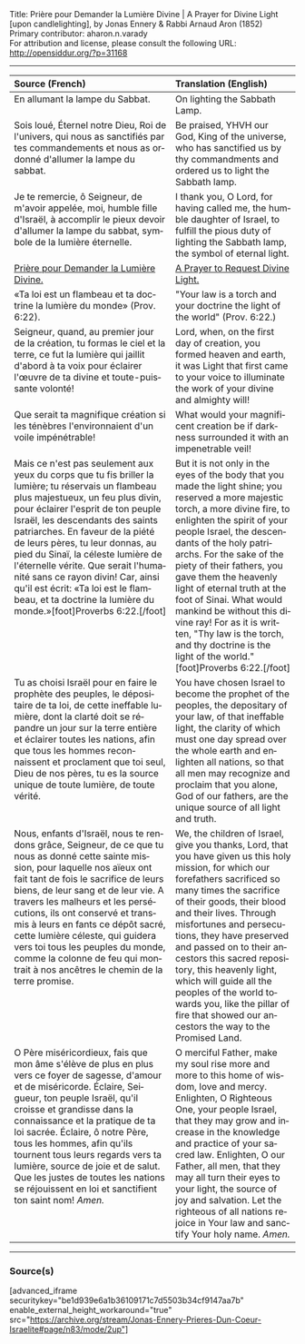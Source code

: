 <html>
<head></head>
<body>
Title: Prière pour Demander la Lumière Divine | A Prayer for Divine Light [upon candlelighting], by Jonas Ennery & Rabbi Arnaud Aron (1852)<br />
Primary contributor: aharon.n.varady<br />
For attribution and license, please consult the following URL: <a href="http://opensiddur.org/?p=31168">http://opensiddur.org/?p=31168</a>
<p />
<hr />

<table style="margin-left: auto;margin-right: auto;" class="draggable">
<thead><tr><th id="x" style="text-align: left;">Source (French)</th><th style="text-align: left;">Translation (English)</th></tr></thead>
<tbody>
<tr><td style="vertical-align:top;">
<div class="french" lang="fr">
<span class="instruction">En allumant la lampe du Sabbat.</span>
</span></div></td>
 
<td style="vertical-align:top;">
<div class="english" lang="en">
<span class="instruction">On lighting the Sabbath Lamp.</span>
</div></td></tr>


<tr><td style="vertical-align:top;">
<div class="french" lang="fr">
Sois loué, 
Éternel notre Dieu, 
Roi de l'univers, 
qui nous as sanctifiés par tes commandements 
et nous as ordonné d'allumer la lampe du sabbat. 
</span></div></td>
 
<td style="vertical-align:top;">
<div class="english" lang="en">
Be praised, 
YHVH our God, 
King of the universe, 
who has sanctified us by thy commandments 
and ordered us to light the Sabbath lamp. 
</div></td></tr>


<tr><td style="vertical-align:top;">
<div class="french" lang="fr">
Je te remercie, ô Seigneur, de m'avoir appelée, moi, humble fille d'Israël, à accomplir le pieux devoir d'allumer la lampe du sabbat, symbole de la lumière éternelle. 
</span></div></td>
 
<td style="vertical-align:top;">
<div class="english" lang="en">
I thank you, O Lord, for having called me, the humble daughter of Israel, to fulfill the pious duty of lighting the Sabbath lamp, the symbol of eternal light. 
</div></td></tr>


<tr><td style="vertical-align:top;">
<div class="french" lang="fr">
<u>Prière pour Demander la Lumière Divine.</u>
</span></div></td>
 
<td style="vertical-align:top;">
<div class="english" lang="en">
<u>A Prayer to Request Divine Light.</u>
</div></td></tr>


<tr><td style="vertical-align:top;">
<div class="french" lang="fr">
«Ta loi est un flambeau 
et ta doctrine la lumière du monde» <span class="citation">(Prov. 6:22)</span>. 
</span></div></td>
 
<td style="vertical-align:top;">
<div class="english" lang="en">
"Your law is a torch 
and your doctrine the light of the world" <span class="citation">(Prov. 6:22.)</span> 
</div></td></tr>


<tr><td style="vertical-align:top;">
<div class="french" lang="fr">
Seigneur, quand, au premier jour de la création, tu formas le ciel et la terre, ce fut la lumière qui jaillit d'abord à ta voix pour éclairer l'œuvre de ta divine et toute-puissante volonté! 
</span></div></td>
 
<td style="vertical-align:top;">
<div class="english" lang="en">
Lord, when, on the first day of creation, you formed heaven and earth, it was Light that first came to your voice to illuminate the work of your divine and almighty will! 
</div></td></tr>


<tr><td style="vertical-align:top;">
<div class="french" lang="fr">
Que serait ta magnifique création si les ténèbres l'environnaient d'un voile impénétrable! 
</span></div></td>
 
<td style="vertical-align:top;">
<div class="english" lang="en">
What would your magnificent creation be if darkness surrounded it with an impenetrable veil!
</div></td></tr>


<tr><td style="vertical-align:top;">
<div class="french" lang="fr">
Mais ce n'est pas seulement aux yeux du corps que tu fis briller la lumière; tu réservais un flambeau plus majestueux, un feu plus divin, pour éclairer l'esprit de ton peuple Israël, les descendants des saints patriarches. En faveur de la piété de leurs pères, tu leur donnas, au pied du Sinaï, la céleste lumière de l'éternelle vérite. Que serait l'humanité sans ce rayon divin! Car, ainsi qu'il est écrit: «Ta loi est le flambeau, et ta doctrine la lumière du monde.»[foot]Proverbs 6:22.[/foot]
</span></div></td>
 
<td style="vertical-align:top;">
<div class="english" lang="en">
But it is not only in the eyes of the body that you made the light shine; you reserved a more majestic torch, a more divine fire, to enlighten the spirit of your people Israel, the descendants of the holy patriarchs. For the sake of the piety of their fathers, you gave them the heavenly light of eternal truth at the foot of Sinai. What would mankind be without this divine ray! For as it is written, "Thy law is the torch, and thy doctrine is the light of the world."[foot]Proverbs 6:22.[/foot]
</div></td></tr>


<tr><td style="vertical-align:top;">
<div class="french" lang="fr">
Tu as choisi Israël pour en faire le prophète des peuples, le dépositaire de ta loi, de cette ineffable lumière, dont la clarté doit se répandre un jour sur la terre entière et éclairer toutes les nations, afin que tous les hommes reconnaissent et proclament que toi seul, Dieu de nos pères, tu es la source unique de toute lumière, de toute vérité. 
</span></div></td>
 
<td style="vertical-align:top;">
<div class="english" lang="en">
You have chosen Israel to become the prophet of the peoples, the depositary of your law, of that ineffable light, the clarity of which must one day spread over the whole earth and enlighten all nations, so that all men may recognize and proclaim that you alone, God of our fathers, are the unique source of all light and truth. 
</div></td></tr>


<tr><td style="vertical-align:top;">
<div class="french" lang="fr">
Nous, enfants d'Israël, nous te rendons grâce, Seigneur, de ce que tu nous as donné cette sainte mission, pour laquelle nos aïeux ont fait tant de fois le sacrifice de leurs biens, de leur sang et de leur vie. A travers les malheurs et les persécutions, ils ont conservé et transmis à leurs en fants ce dépôt sacré, cette lumière céleste, qui guidera vers toi tous les peuples du monde, comme la colonne de feu qui montrait à nos ancêtres le chemin de la terre promise. 
</span></div></td>
 
<td style="vertical-align:top;">
<div class="english" lang="en">
We, the children of Israel, give you thanks, Lord, that you have given us this holy mission, for which our forefathers sacrificed so many times the sacrifice of their goods, their blood and their lives. Through misfortunes and persecutions, they have preserved and passed on to their ancestors this sacred repository, this heavenly light, which will guide all the peoples of the world towards you, like the pillar of fire that showed our ancestors the way to the Promised Land. 
</div></td></tr>


<tr><td style="vertical-align:top;">
<div class="french" lang="fr">
O Père miséricordieux, fais que mon âme s'élève de plus en plus vers ce foyer de sagesse, d'amour et de miséricorde. Éclaire, Seigueur, ton peuple Israël, qu'il croisse et grandisse dans la connaissance et la pratique de ta loi sacrée. Éclaire, ô notre Père, tous les hommes, afin qu'ils tournent tous leurs regards vers ta lumière, source de joie et de salut. Que les justes de toutes les nations se réjouissent en loi et sanctifient ton saint nom! <em>Amen.</em> 
</span></div></td>
 
<td style="vertical-align:top;">
<div class="english" lang="en">
O merciful Father, make my soul rise more and more to this home of wisdom, love and mercy. Enlighten, O Righteous One, your people Israel, that they may grow and increase in the knowledge and practice of your sacred law. Enlighten, O our Father, all men, that they may all turn their eyes to your light, the source of joy and salvation. Let the righteous of all nations rejoice in Your law and sanctify Your holy name. <em>Amen.</em> 
</div></td></tr>
</tbody></table>

<hr />

<h3>Source(s)</h3>

[advanced_iframe securitykey="be1d939e6a1b36109171c7d5503b34cf9147aa7b" enable_external_height_workaround="true" src="https://archive.org/stream/Jonas-Ennery-Prieres-Dun-Coeur-Israelite#page/n83/mode/2up"]

&nbsp;
</body>
</html>